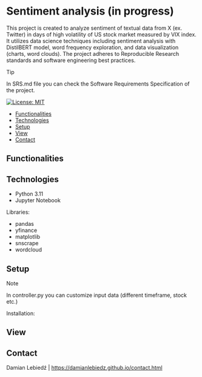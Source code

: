 # Sentiment analysis (in progress)

This project is created to analyze sentiment of textual data from X (ex. Twitter) in days of high volatility of US stock market measured by VIX index.
It utilizes data science techniques including sentiment analysis with DistilBERT model, word frequency exploration, and data visualization (charts, word clouds).
The project adheres to Reproducible Research standards and software engineering best practices.

> [!TIP]
> In SRS.md file you can check the Software Requirements Specification of the project.

[![License: MIT](https://img.shields.io/badge/License-MIT-yellow.svg)](https://opensource.org/licenses/MIT)

- [Functionalities](#functionalities)
- [Technologies](#technologies)
- [Setup](#setup)
- [View](#view)
- [Contact](#contact)

## Functionalities

## Technologies
- Python 3.11
- Jupyter Notebook

Libraries:
- pandas
- yfinance
- matplotlib
- snscrape
- wordcloud

## Setup
> [!NOTE]
> In controller.py you can customize input data (different timeframe, stock etc.)

Installation:

## View

## Contact
Damian Lebiedź | https://damianlebiedz.github.io/contact.html


